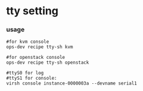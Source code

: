# tty setting

### usage

```
#for kvm console
ops-dev recipe tty-sh kvm

#for openstack console
ops-dev recipe tty-sh openstack

#ttyS0 for log
#ttyS1 for console:
virsh console instance-0000003a --devname serial1
```
